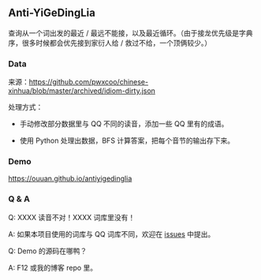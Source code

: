 ## Anti-YiGeDingLia

查询从一个词出发的最近 / 最远不能接，以及最近循环。（由于接龙优先级是字典序，很多时候都会优先接到家衍人给 / 救过不给，一个顶俩较少。）

### Data

来源：https://github.com/pwxcoo/chinese-xinhua/blob/master/archived/idiom-dirty.json

处理方式：

- 手动修改部分数据里与 QQ 不同的读音，添加一些 QQ 里有的成语。

- 使用 Python 处理出数据，BFS 计算答案，把每个音节的输出存下来。

### Demo

https://ouuan.github.io/antiyigedinglia

### Q & A

Q: XXXX 读音不对！XXXX 词库里没有！

A: 如果本项目使用的词库与 QQ 词库不同，欢迎在 [issues](https://github.com/ouuan/Anti-YiGeDingLia/issues) 中提出。

Q: Demo 的源码在哪鸭？

A: F12 或我的博客 repo 里。